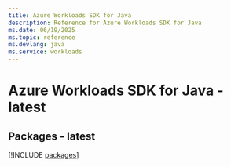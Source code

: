 ```yaml
---
title: Azure Workloads SDK for Java
description: Reference for Azure Workloads SDK for Java
ms.date: 06/19/2025
ms.topic: reference
ms.devlang: java
ms.service: workloads
---
```

# Azure Workloads SDK for Java - latest
## Packages - latest
[!INCLUDE [packages](workloads-index.md)]